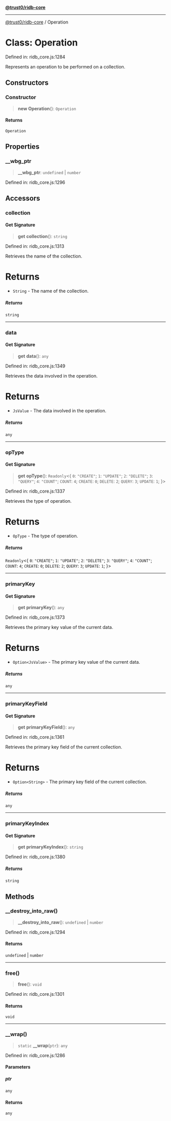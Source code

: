 [**@trust0/ridb-core**](../README.md)

***

[@trust0/ridb-core](../README.md) / Operation

# Class: Operation

Defined in: ridb\_core.js:1284

Represents an operation to be performed on a collection.

## Constructors

### Constructor

> **new Operation**(): `Operation`

#### Returns

`Operation`

## Properties

### \_\_wbg\_ptr

> **\_\_wbg\_ptr**: `undefined` \| `number`

Defined in: ridb\_core.js:1296

## Accessors

### collection

#### Get Signature

> **get** **collection**(): `string`

Defined in: ridb\_core.js:1313

Retrieves the name of the collection.

# Returns

* `String` - The name of the collection.

##### Returns

`string`

***

### data

#### Get Signature

> **get** **data**(): `any`

Defined in: ridb\_core.js:1349

Retrieves the data involved in the operation.

# Returns

* `JsValue` - The data involved in the operation.

##### Returns

`any`

***

### opType

#### Get Signature

> **get** **opType**(): `Readonly`\<\{ `0`: `"CREATE"`; `1`: `"UPDATE"`; `2`: `"DELETE"`; `3`: `"QUERY"`; `4`: `"COUNT"`; `COUNT`: `4`; `CREATE`: `0`; `DELETE`: `2`; `QUERY`: `3`; `UPDATE`: `1`; \}\>

Defined in: ridb\_core.js:1337

Retrieves the type of operation.

# Returns

* `OpType` - The type of operation.

##### Returns

`Readonly`\<\{ `0`: `"CREATE"`; `1`: `"UPDATE"`; `2`: `"DELETE"`; `3`: `"QUERY"`; `4`: `"COUNT"`; `COUNT`: `4`; `CREATE`: `0`; `DELETE`: `2`; `QUERY`: `3`; `UPDATE`: `1`; \}\>

***

### primaryKey

#### Get Signature

> **get** **primaryKey**(): `any`

Defined in: ridb\_core.js:1373

Retrieves the primary key value of the current data.

# Returns

* `Option<JsValue>` - The primary key value of the current data.

##### Returns

`any`

***

### primaryKeyField

#### Get Signature

> **get** **primaryKeyField**(): `any`

Defined in: ridb\_core.js:1361

Retrieves the primary key field of the current collection.

# Returns

* `Option<String>` - The primary key field of the current collection.

##### Returns

`any`

***

### primaryKeyIndex

#### Get Signature

> **get** **primaryKeyIndex**(): `string`

Defined in: ridb\_core.js:1380

##### Returns

`string`

## Methods

### \_\_destroy\_into\_raw()

> **\_\_destroy\_into\_raw**(): `undefined` \| `number`

Defined in: ridb\_core.js:1294

#### Returns

`undefined` \| `number`

***

### free()

> **free**(): `void`

Defined in: ridb\_core.js:1301

#### Returns

`void`

***

### \_\_wrap()

> `static` **\_\_wrap**(`ptr`): `any`

Defined in: ridb\_core.js:1286

#### Parameters

##### ptr

`any`

#### Returns

`any`
